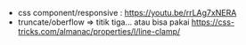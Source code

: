 - css component/responsive : https://youtu.be/rrLAg7xNERA
- truncate/oberflow => titik tiga... atau bisa pakai https://css-tricks.com/almanac/properties/l/line-clamp/
